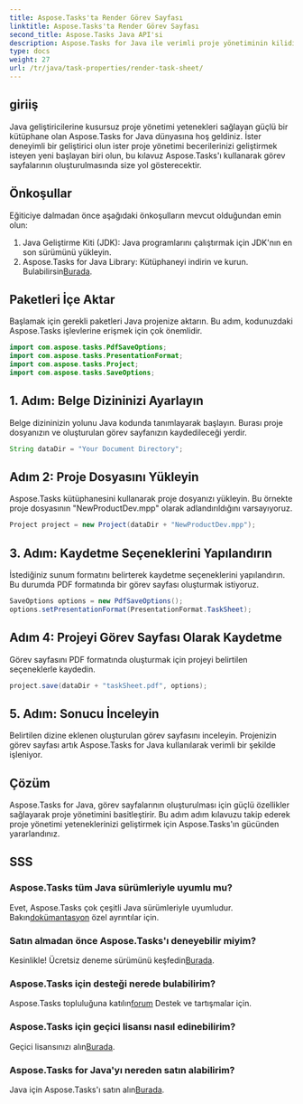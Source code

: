 ```yaml
---
title: Aspose.Tasks'ta Render Görev Sayfası
linktitle: Aspose.Tasks'ta Render Görev Sayfası
second_title: Aspose.Tasks Java API'si
description: Aspose.Tasks for Java ile verimli proje yönetiminin kilidini açın. Görev sayfalarını sorunsuz bir şekilde işleyin. Kapsamlı kılavuzu şimdi keşfedin!
type: docs
weight: 27
url: /tr/java/task-properties/render-task-sheet/
---
```

## giriiş
Java geliştiricilerine kusursuz proje yönetimi yetenekleri sağlayan güçlü bir kütüphane olan Aspose.Tasks for Java dünyasına hoş geldiniz. İster deneyimli bir geliştirici olun ister proje yönetimi becerilerinizi geliştirmek isteyen yeni başlayan biri olun, bu kılavuz Aspose.Tasks'ı kullanarak görev sayfalarının oluşturulmasında size yol gösterecektir.
## Önkoşullar
Eğiticiye dalmadan önce aşağıdaki önkoşulların mevcut olduğundan emin olun:
1. Java Geliştirme Kiti (JDK): Java programlarını çalıştırmak için JDK'nın en son sürümünü yükleyin.
2.  Aspose.Tasks for Java Library: Kütüphaneyi indirin ve kurun. Bulabilirsin[Burada](https://releases.aspose.com/tasks/java/).
## Paketleri İçe Aktar
Başlamak için gerekli paketleri Java projenize aktarın. Bu adım, kodunuzdaki Aspose.Tasks işlevlerine erişmek için çok önemlidir.
```java
import com.aspose.tasks.PdfSaveOptions;
import com.aspose.tasks.PresentationFormat;
import com.aspose.tasks.Project;
import com.aspose.tasks.SaveOptions;
```
## 1. Adım: Belge Dizininizi Ayarlayın
Belge dizininizin yolunu Java kodunda tanımlayarak başlayın. Burası proje dosyanızın ve oluşturulan görev sayfanızın kaydedileceği yerdir.
```java
String dataDir = "Your Document Directory";
```
## Adım 2: Proje Dosyasını Yükleyin
Aspose.Tasks kütüphanesini kullanarak proje dosyanızı yükleyin. Bu örnekte proje dosyasının "NewProductDev.mpp" olarak adlandırıldığını varsayıyoruz.
```java
Project project = new Project(dataDir + "NewProductDev.mpp");
```
## 3. Adım: Kaydetme Seçeneklerini Yapılandırın
İstediğiniz sunum formatını belirterek kaydetme seçeneklerini yapılandırın. Bu durumda PDF formatında bir görev sayfası oluşturmak istiyoruz.
```java
SaveOptions options = new PdfSaveOptions();
options.setPresentationFormat(PresentationFormat.TaskSheet);
```
## Adım 4: Projeyi Görev Sayfası Olarak Kaydetme
Görev sayfasını PDF formatında oluşturmak için projeyi belirtilen seçeneklerle kaydedin.
```java
project.save(dataDir + "taskSheet.pdf", options);
```
## 5. Adım: Sonucu İnceleyin
Belirtilen dizine eklenen oluşturulan görev sayfasını inceleyin. Projenizin görev sayfası artık Aspose.Tasks for Java kullanılarak verimli bir şekilde işleniyor.
## Çözüm
Aspose.Tasks for Java, görev sayfalarının oluşturulması için güçlü özellikler sağlayarak proje yönetimini basitleştirir. Bu adım adım kılavuzu takip ederek proje yönetimi yeteneklerinizi geliştirmek için Aspose.Tasks'ın gücünden yararlandınız.

## SSS
### Aspose.Tasks tüm Java sürümleriyle uyumlu mu?
 Evet, Aspose.Tasks çok çeşitli Java sürümleriyle uyumludur. Bakın[dokümantasyon](https://reference.aspose.com/tasks/java/) özel ayrıntılar için.
### Satın almadan önce Aspose.Tasks'ı deneyebilir miyim?
 Kesinlikle! Ücretsiz deneme sürümünü keşfedin[Burada](https://releases.aspose.com/).
### Aspose.Tasks için desteği nerede bulabilirim?
 Aspose.Tasks topluluğuna katılın[forum](https://forum.aspose.com/c/tasks/15) Destek ve tartışmalar için.
### Aspose.Tasks için geçici lisansı nasıl edinebilirim?
 Geçici lisansınızı alın[Burada](https://purchase.aspose.com/temporary-license/).
### Aspose.Tasks for Java'yı nereden satın alabilirim?
 Java için Aspose.Tasks'ı satın alın[Burada](https://purchase.aspose.com/buy).